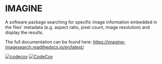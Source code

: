 # IMAGINE
A software package searching for specific image information embedded in the files' metadata (e.g. aspect ratio, pixel count, image resolution) and display the results.

The full documentation can be found here: https://imagine-imagesearch.readthedocs.io/en/latest/

[![codecov](https://codecov.io/gh/luisepevestorff/IMAGINE/graph/badge.svg?token=RDP4FLTCQN)](https://codecov.io/gh/luisepevestorff/IMAGINE)
[![CodeCov](https://github.com/luisepevestorff/IMAGINE/actions/workflows/workflow_codecov.yml/badge.svg)](https://github.com/luisepevestorff/IMAGINE/actions/workflows/workflow_codecov.yml)
